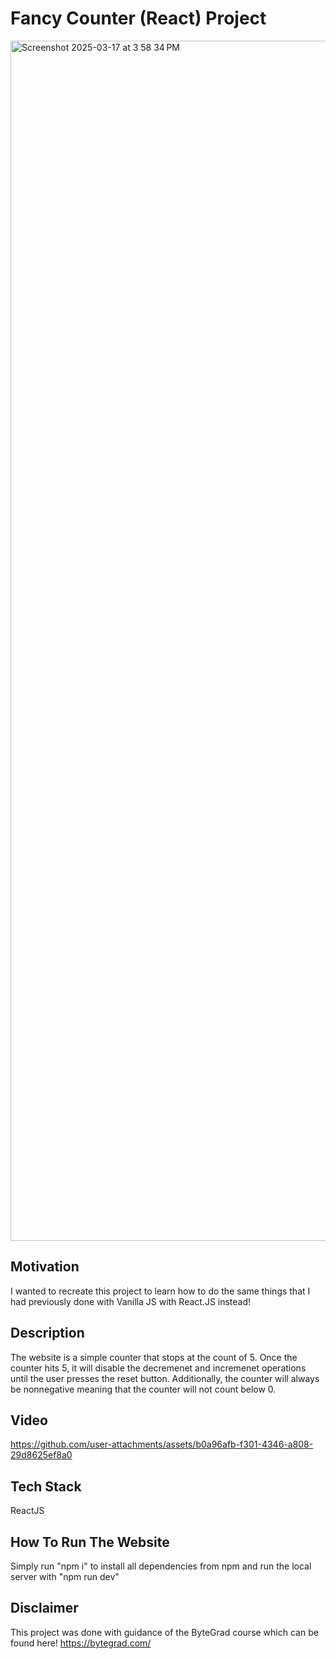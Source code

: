 # Fancy Counter (React) Project

 <img width="1920" alt="Screenshot 2025-03-17 at 3 58 34 PM" src="https://github.com/user-attachments/assets/9e54eb6b-d969-49cc-95ec-9ec59f0f9680" />

 
 ## Motivation
 
 I wanted to recreate this project to learn how to do the same things that I had previously done with Vanilla JS with React.JS instead!
 
 ## Description
 
 The website is a simple counter that stops at the count of 5. Once the counter hits 5, it will disable the decremenet and incremenet operations until the user presses the reset button. Additionally, the counter will always be nonnegative meaning that the counter will not count below 0.
 
 ## Video

https://github.com/user-attachments/assets/b0a96afb-f301-4346-a808-29d8625ef8a0

 ## Tech Stack
 
 ReactJS
 
 ## How To Run The Website

 Simply run "npm i" to install all dependencies from npm and run the local server with "npm run dev"
 
 ## Disclaimer
 
 This project was done with guidance of the ByteGrad course which can be found here! https://bytegrad.com/
